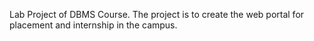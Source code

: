 Lab Project of DBMS Course. The project is to create the web portal for placement and internship in the campus.
